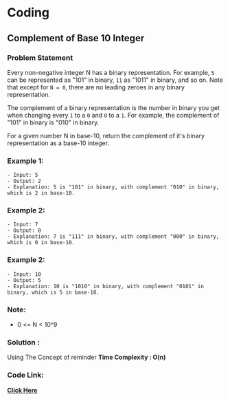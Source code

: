 # Coding
## Complement of Base 10 Integer
### Problem Statement

Every non-negative integer N has a binary representation.  For example, `5` can be represented as "101" in binary, `11` as "1011" in binary, and so on.  Note that except for `N = 0`, there are no leading zeroes in any binary representation.

The complement of a binary representation is the number in binary you get when changing every `1` to a `0` and `0` to a `1`.  For example, the complement of "101" in binary is "010" in binary.

For a given number N in base-10, return the complement of it's binary representation as a base-10 integer.


### Example 1:

```
- Input: 5
- Output: 2
- Explanation: 5 is "101" in binary, with complement "010" in binary, which is 2 in base-10.
```

### Example 2:

```
- Input: 7
- Output: 0
- Explanation: 7 is "111" in binary, with complement "000" in binary, which is 0 in base-10.
```
 
 ### Example 2:

```
- Input: 10
- Output: 5
- Explanation: 10 is "1010" in binary, with complement "0101" in binary, which is 5 in base-10.
```

### Note:


- 0 <= N < 10^9

 

### Solution :
 Using The Concept of reminder 
 **Time Complexity : O(n)** 
 
 ### Code Link:
 
 [**Click Here**](./Complement%20of%20Base%2010%20Integer.cpp)
 
 